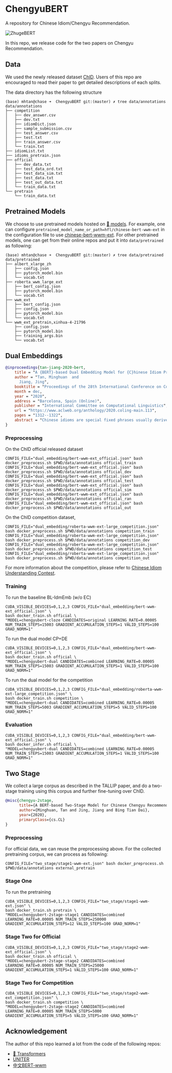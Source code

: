 # ChengyuBERT

A repository for Chinese Idiom/Chengyu Recommendation.

![ZhugeBERT](chengyubert1.png)

In this repo, we release code for the two papers on Chengyu Recommendation.

## Data
We used the newly released dataset [ChID](https://github.com/zhengcj1/ChID-Dataset).
Users of this repo are encouraged to read their paper to get detailed descriptions of each splits.

The data directory has the following structure
```shell script
(base) mhtan@chase ➜  ChengyuBERT git:(master) ✗ tree data/annotations 
data/annotations
├── competition
│   ├── dev_answer.csv
│   ├── dev.txt
│   ├── idiomDict.json
│   ├── sample_submission.csv
│   ├── test_answer.csv
│   ├── test.txt
│   ├── train_answer.csv
│   └── train.txt
├── idiomList.txt
├── idioms_pretrain.json
├── official
│   ├── dev_data.txt
│   ├── test_data_ord.txt
│   ├── test_data_sim.txt
│   ├── test_data.txt
│   ├── test_out_data.txt
│   └── train_data.txt
└── pretrain
    └── train_data.txt

```

## Pretrained Models
We choose to use pretrained models hosted on [🤗 models](https://huggingface.co/models). 
For example, one can configure `pretrained_model_name_or_path=hfl/chinese-bert-wwm-ext` in the configuration file to use
[chinese-bert-wwm-ext](https://huggingface.co/hfl/chinese-bert-wwm-ext).
For other pretrained models, one can get from their online repos and put it into `data/pretrained` as following:
```shell script
(base) mhtan@chase ➜  ChengyuBERT git:(master) ✗ tree data/pretrained 
data/pretrained
├── albert_xlarge_zh
│   ├── config.json
│   ├── pytorch_model.bin
│   └── vocab.txt
├── roberta_wwm_large_ext
│   ├── bert_config.json
│   ├── pytorch_model.bin
│   └── vocab.txt
├── wwm_ext
│   ├── bert_config.json
│   ├── config.json
│   ├── pytorch_model.bin
│   └── vocab.txt
└── wwm_ext_pretrain,xinhua-4-21796
    ├── config.json
    ├── pytorch_model.bin
    ├── training_args.bin
    └── vocab.txt

```

## Dual Embeddings

``` bibtex
@inproceedings{tan-jiang-2020-bert,
    title = "A {BERT}-based Dual Embedding Model for {C}hinese Idiom Prediction",
    author = "Tan, Minghuan  and
      Jiang, Jing",
    booktitle = "Proceedings of the 28th International Conference on Computational Linguistics",
    month = dec,
    year = "2020",
    address = "Barcelona, Spain (Online)",
    publisher = "International Committee on Computational Linguistics",
    url = "https://www.aclweb.org/anthology/2020.coling-main.113",
    pages = "1312--1322",
    abstract = "Chinese idioms are special fixed phrases usually derived from ancient stories, whose meanings are oftentimes highly idiomatic and non-compositional. The Chinese idiom prediction task is to select the correct idiom from a set of candidate idioms given a context with a blank. We propose a BERT-based dual embedding model to encode the contextual words as well as to learn dual embeddings of the idioms. Specifically, we first match the embedding of each candidate idiom with the hidden representation corresponding to the blank in the context. We then match the embedding of each candidate idiom with the hidden representations of all the tokens in the context thorough context pooling. We further propose to use two separate idiom embeddings for the two kinds of matching. Experiments on a recently released Chinese idiom cloze test dataset show that our proposed method performs better than the existing state of the art. Ablation experiments also show that both context pooling and dual embedding contribute to the improvement of performance.",
}
```

### Preprocessing

On the ChID official released dataset
```shell script
CONFIG_FILE="dual_embedding/bert-wwm-ext_official.json" bash docker_preprocess.sh $PWD/data/annotations official_train
CONFIG_FILE="dual_embedding/bert-wwm-ext_official.json" bash docker_preprocess.sh $PWD/data/annotations official_dev
CONFIG_FILE="dual_embedding/bert-wwm-ext_official.json" bash docker_preprocess.sh $PWD/data/annotations official_test
CONFIG_FILE="dual_embedding/bert-wwm-ext_official.json" bash docker_preprocess.sh $PWD/data/annotations official_sim
CONFIG_FILE="dual_embedding/bert-wwm-ext_official.json" bash docker_preprocess.sh $PWD/data/annotations official_ran
CONFIG_FILE="dual_embedding/bert-wwm-ext_official.json" bash docker_preprocess.sh $PWD/data/annotations official_out
```

On the ChID competition dataset, 
```shell script
CONFIG_FILE="dual_embedding/roberta-wwm-ext-large_competition.json" bash docker_preprocess.sh $PWD/data/annotations competition_train
CONFIG_FILE="dual_embedding/roberta-wwm-ext-large_competition.json" bash docker_preprocess.sh $PWD/data/annotations competition_dev
CONFIG_FILE="dual_embedding/roberta-wwm-ext-large_competition.json" bash docker_preprocess.sh $PWD/data/annotations competition_test
CONFIG_FILE="dual_embedding/roberta-wwm-ext-large_competition.json" bash docker_preprocess.sh $PWD/data/annotations competition_out
```
For more information about the competition, please refer to [Chinese Idiom Understanding Contest](https://www.biendata.xyz/competition/idiom/).

### Training

To run the baseline BL-IdmEmb (w/o EC)
```shell script
CUDA_VISIBLE_DEVICES=0,1,2,3 CONFIG_FILE="dual_embedding/bert-wwm-ext_official.json" \
bash docker_train.sh official \
"MODEL=chengyubert-cloze CANDIDATES=original LEARNING_RATE=0.00005 NUM_TRAIN_STEPS=15003 GRADIENT_ACCUMULATION_STEPS=1 VALID_STEPS=100 GRAD_NORM=1"
```

To run the dual model CP+DE
```shell script
CUDA_VISIBLE_DEVICES=0,1,2,3 CONFIG_FILE="dual_embedding/bert-wwm-ext_official.json" \
bash docker_train.sh official \
"MODEL=chengyubert-dual CANDIDATES=combined LEARNING_RATE=0.00005 NUM_TRAIN_STEPS=15003 GRADIENT_ACCUMULATION_STEPS=1 VALID_STEPS=100 GRAD_NORM=1"
```

To run the dual model for the competition
```shell script
CUDA_VISIBLE_DEVICES=0,1,2,3 CONFIG_FILE="dual_embedding/roberta-wwm-ext-large_competition.json" \
bash docker_train.sh competition \
"MODEL=chengyubert-dual CANDIDATES=combined LEARNING_RATE=0.00005 NUM_TRAIN_STEPS=5003 GRADIENT_ACCUMULATION_STEPS=5 VALID_STEPS=100 GRAD_NORM=1"
```

### Evaluation  

```shell script
CUDA_VISIBLE_DEVICES=0,1,2,3 CONFIG_FILE="dual_embedding/bert-wwm-ext_official.json" \
bash docker_infer.sh official \
"MODEL=chengyubert-dual CANDIDATES=combined LEARNING_RATE=0.00005 NUM_TRAIN_STEPS=15003 GRADIENT_ACCUMULATION_STEPS=1 VALID_STEPS=100 GRAD_NORM=1"
```

## Two Stage

We collect a large corpus as described in the TALLIP paper, and do a two-stage training using this corpus and further fine-tuning over ChID.

```bibtex
@misc{chengyu-2stage,
      title={A BERT-based Two-Stage Model for Chinese Chengyu Recommendation}, 
      author={Minghuan, Tan and Jing, Jiang and Bing Tian Dai},
      year={2020},
      primaryClass={cs.CL}
}
```

### Preprocessing

For official data, we can reuse the preprocessing above. 
For the collected pretraining corpus, we can process as following:
```shell script
CONFIG_FILE="two_stage/stage1-wwm-ext.json" bash docker_preprocess.sh $PWD/data/annotations external_pretrain
```

### Stage One 
To run the pretraining
```shell script
CUDA_VISIBLE_DEVICES=0,1,2,3 CONFIG_FILE="two_stage/stage1-wwm-ext.json" \
bash docker_train.sh pretrain \
"MODEL=chengyubert-2stage-stage1 CANDIDATES=combined LEARNING_RATE=0.00005 NUM_TRAIN_STEPS=250000 GRADIENT_ACCUMULATION_STEPS=12 VALID_STEPS=100 GRAD_NORM=1"
```

### Stage Two for Official
```shell script
CUDA_VISIBLE_DEVICES=0,1,2,3 CONFIG_FILE="two_stage/stage2-wwm-ext_official.json" \
bash docker_train.sh official \
"MODEL=chengyubert-2stage-stage2 CANDIDATES=combined LEARNING_RATE=0.00005 NUM_TRAIN_STEPS=25000 GRADIENT_ACCUMULATION_STEPS=1 VALID_STEPS=100 GRAD_NORM=1"
```

### Stage Two for Competition
```shell script
CUDA_VISIBLE_DEVICES=0,1,2,3 CONFIG_FILE="two_stage/stage2-wwm-ext_competition.json" \
bash docker_train.sh competition \
"MODEL=chengyubert-2stage-stage2 CANDIDATES=combined LEARNING_RATE=0.00005 NUM_TRAIN_STEPS=5000 GRADIENT_ACCUMULATION_STEPS=5 VALID_STEPS=100 GRAD_NORM=1"
```

## Acknowledgement
The author of this repo learned a lot from the code of the following repos:
* [🤗 Transformers](https://github.com/huggingface/transformers)
* [UNITER](https://github.com/ChenRocks/UNITER)
* [中文BERT-wwm](https://github.com/ymcui/Chinese-BERT-wwm)
